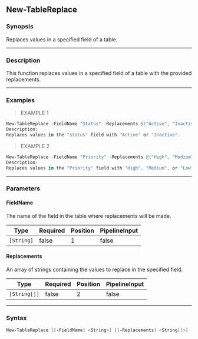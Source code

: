 New-TableReplace
----------------

### Synopsis
Replaces values in a specified field of a table.

---

### Description

This function replaces values in a specified field of a table with the provided replacements.

---

### Examples
> EXAMPLE 1

```PowerShell
New-TableReplace -FieldName "Status" -Replacements @("Active", "Inactive")
Description:
Replaces values in the "Status" field with "Active" or "Inactive".
```
> EXAMPLE 2

```PowerShell
New-TableReplace -FieldName "Priority" -Replacements @("High", "Medium", "Low")
Description:
Replaces values in the "Priority" field with "High", "Medium", or "Low".
```

---

### Parameters
#### **FieldName**
The name of the field in the table where replacements will be made.

|Type      |Required|Position|PipelineInput|
|----------|--------|--------|-------------|
|`[String]`|false   |1       |false        |

#### **Replacements**
An array of strings containing the values to replace in the specified field.

|Type        |Required|Position|PipelineInput|
|------------|--------|--------|-------------|
|`[String[]]`|false   |2       |false        |

---

### Syntax
```PowerShell
New-TableReplace [[-FieldName] <String>] [[-Replacements] <String[]>] [<CommonParameters>]
```
